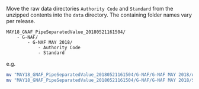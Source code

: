 Move the raw data directories `Authority Code` and `Standard` from the unzipped contents into the `data` directory. The containing folder names vary per release.

```
MAY18_GNAF_PipeSeparatedValue_20180521161504/
    - G-NAF/
        - G-NAF MAY 2018/
            - Authority Code
            - Standard
```

e.g.

```sh
mv "MAY18_GNAF_PipeSeparatedValue_20180521161504/G-NAF/G-NAF MAY 2018/Authority Code" data
mv "MAY18_GNAF_PipeSeparatedValue_20180521161504/G-NAF/G-NAF MAY 2018/Standard" data
```